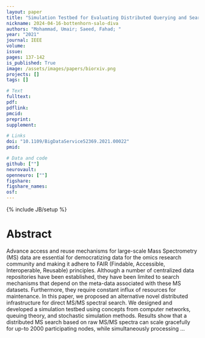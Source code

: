 ```yaml
---
layout: paper
title: "Simulation Testbed for Evaluating Distributed Querying and Searching of Mass Spectrometry Big Data in a Network-based Infrastructure"
nickname: 2024-04-16-bottenhorn-salo-diva
authors: "Mohammad, Umair; Saeed, Fahad; "
year: "2021"
journal: IEEE
volume: 
issue:
pages: 137-142
is_published: True
image: /assets/images/papers/biorxiv.png
projects: []
tags: []

# Text
fulltext:
pdf:
pdflink:
pmcid:
preprint: 
supplement:

# Links
doi: "10.1109/BigDataService52369.2021.00022"
pmid:

# Data and code
github: [""]
neurovault:
openneuro: [""]
figshare:
figshare_names:
osf:
---
```

{% include JB/setup %}

# Abstract

Advance access and reuse mechanisms for large-scale Mass Spectrometry (MS) data are essential for democratizing data for the omics research community and making it adhere to FAIR (Findable, Accessible, Interoperable, Reusable) principles. Although a number of centralized data repositories have been established, they have been limited to search mechanisms that depend on the meta-data associated with these MS datasets. Furthermore, they require constant influx of resources for maintenance. In this paper, we proposed an alternative novel distributed infrastructure for direct MS/MS spectral search. We designed and developed a simulation testbed using concepts from computer networks, queuing theory, and stochastic simulation methods. Results show that a distributed MS search based on raw MS/MS spectra can scale gracefully for up-to 2000 participating nodes, while simultaneously processing …
